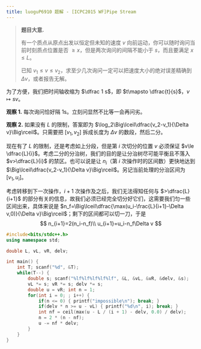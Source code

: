 ```yaml
---
title: luoguP6910 题解 - [ICPC2015 WF]Pipe Stream
---
```


> **题目大意.**
>
> 有一个质点从原点出发以恒定但未知的速度 $v$ 向前运动，你可以随时询问当前时刻质点位置是否 $\ge x$，但是两次询问的间隔不能小于 $s$，而且要满足 $x\le L$。
>
> 已知 $v_1\le v\le v_2$，求至少几次询问一定可以把速度大小的绝对误差精确到 $\Delta v$，或者报告无解。

为了方便，我们把时间轴收缩为 $\dfrac 1 s$，即 $t\mapsto \dfrac{t}{s}$，$v\mapsto sv$。

**观察 1.** 每次询问恰好隔 1s。立刻问显然不比等一会再问劣。

**观察 2.** 如果没有 $L$ 的限制，答案即为 $\log_2\Big\lceil\dfrac{v_2-v_1}{\Delta v}\Big\rceil$。只需要把 $[v_1,v_2]$ 拆成长度为 $\Delta v$ 的数段，然后二分。

现在有了 $L$ 的限制，还是考虑如上分段，但是第 $i$ 次切分的位置 $v$ 必须保证 $v\le \dfrac{L}{i}$。考虑二分的分治树，我们的目的是让分治树尽可能平衡且不落入 $v>\dfrac{L}{i}$ 的禁区。也可以说是让 $n_i$（第 $i$ 次操作时的区间数）更快地达到 $\Big\lceil\dfrac{v_2-v_1}{\Delta v}\Big\rceil$。另记当前处理的分治区间为 $[v_1,u_i]$。

考虑转移到下一次操作，$i+1$ 次操作及之后，我们无法得知任何与 $>\dfrac{L}{i+1}$ 的部分有关的信息，故我们必须已经完全切分好它们，这需要我们匀一些区间出来，具体来说是 $n_f=\Big\lceil\dfrac{\max(u_i-\frac{L}{i+1}-\Delta v,0)}{\Delta v}\Big\rceil$；剩下的区间都可以切一刀，于是
$$
n_{i+1}=2(n_i-n_f)\\
u_{i+1}=u_i-n_f\Delta v
$$

```cpp
#include<bits/stdc++.h>
using namespace std;

double L, vL, vR, delv;

int main() {
	int T; scanf("%d", &T);
	while(T--) {
		double s; scanf("%lf%lf%lf%lf%lf", &L, &vL, &vR, &delv, &s);
		vL *= s; vR *= s; delv *= s;
		double u = vR; int n = 1;
		for(int i = 0; ; i++) {
			if(n <= 0) { printf("impossible\n"); break; }
			if(delv * n >= u - vL) { printf("%d\n", i); break; }
			int nf = ceil(max(u - L / (i + 1) - delv, 0.0) / delv);
			n = 2 * (n - nf);
			u -= nf * delv;
		}
	}
}
```

